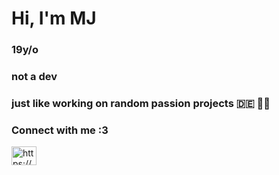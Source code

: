 # Hi, I'm MJ

### 19y/o 
### not a dev
### just like working on random passion projects 🇩🇪 🏳️‍🌈

<h3 align="left">Connect with me :3</h3>
<p align="left">
<a href="https://discord.com/users/431787243599036416" target="blank"><img align="center" src="https://raw.githubusercontent.com/rahuldkjain/github-profile-readme-generator/master/src/images/icons/Social/discord.svg" alt="https://discord.com/users/431787243599036416" height="30" width="40" /></a>
</p>




<!--
**sadracc99n/sadracc99n** is a ✨ _special_ ✨ repository because its `README.md` (this file) appears on your GitHub profile.

Here are some ideas to get you started:

- 🔭 I’m currently working on ...
- 🌱 I’m currently learning ...
- 👯 I’m looking to collaborate on ...
- 🤔 I’m looking for help with ...
- 💬 Ask me about ...
- 📫 How to reach me: ...
- 😄 Pronouns: ...
- ⚡ Fun fact: ...
-->
